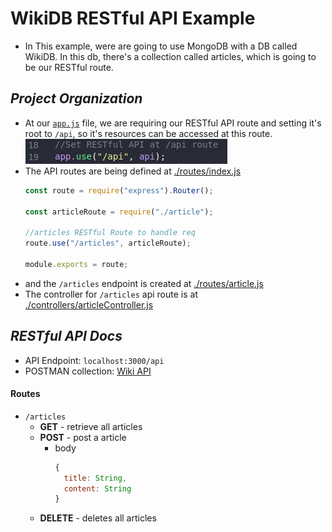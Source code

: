 # WikiDB RESTful API Example
- In This example, were are going to use MongoDB with a DB called WikiDB. In this db, there's a collection called articles, which is going to be our RESTful route.

## _Project Organization_
- At our [`app.js`](app.js) file, we are requiring our RESTful API route and setting it's root to `/api`, so it's resources can be accessed at this route. ![Code Example](images/appjs.png)
- The API routes are being defined at [./routes/index.js](routes/index.js)
  ```javascript
  const route = require("express").Router();

  const articleRoute = require("./article");

  //articles RESTful Route to handle req
  route.use("/articles", articleRoute);

  module.exports = route;
  ```
- and the `/articles` endpoint is created at [./routes/article.js](routes/article.js)
- The controller for `/articles` api route is at [./controllers/articleController.js](controllers/articleController.js)

## _RESTful API Docs_
- API Endpoint: `localhost:3000/api`
- POSTMAN collection: [Wiki API](https://www.getpostman.com/collections/d78ee2661dce9628c41e)
#### Routes
- `/articles`
  - **GET** - retrieve all articles
  - **POST** - post a article
    - body 
      ```javascript 
      {
        title: String,
        content: String
      }
      ```
  - **DELETE** - deletes all articles